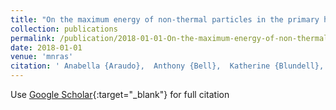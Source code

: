```yaml
---
title: "On the maximum energy of non-thermal particles in the primary hotspot of Cygnus A"
collection: publications
permalink: /publication/2018-01-01-On-the-maximum-energy-of-non-thermal-particles-in-the-primary-hotspot-of-Cygnus-A
date: 2018-01-01
venue: 'mnras'
citation: ' Anabella {Araudo},  Anthony {Bell},  Katherine {Blundell},  James {Matthews}, &quot;On the maximum energy of non-thermal particles in the primary hotspot of Cygnus A.&quot; mnras, 2018.'
---
```

Use [Google Scholar](https://scholar.google.com/scholar?q=On+the+maximum+energy+of+non+thermal+particles+in+the+primary+hotspot+of+Cygnus+A){:target="_blank"} for full citation